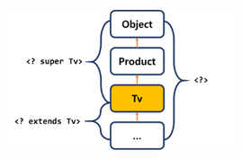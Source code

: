 <img src = "assets/built/postsImages/TheCornerstoneOfJava/2021-06-20-12cornerstoneJava6/img.png" width="80%" align="left"><br/>
